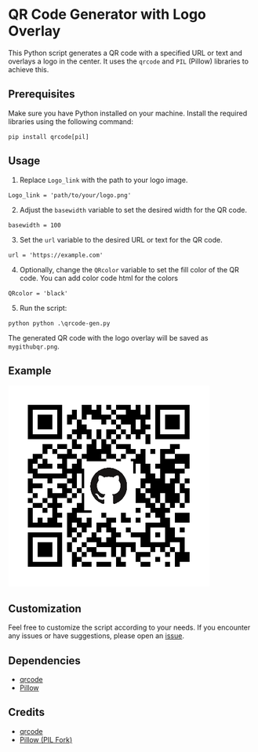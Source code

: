 # QR Code Generator with Logo Overlay

This Python script generates a QR code with a specified URL or text and overlays a logo in the center. It uses the `qrcode` and `PIL` (Pillow) libraries to achieve this.

## Prerequisites

Make sure you have Python installed on your machine. Install the required libraries using the following command:

```
pip install qrcode[pil]
```

## Usage

1. Replace `Logo_link` with the path to your logo image.

```
Logo_link = 'path/to/your/logo.png'
```

2. Adjust the `basewidth` variable to set the desired width for the QR code.

```
basewidth = 100
```

3. Set the `url` variable to the desired URL or text for the QR code.

```
url = 'https://example.com'
```

4. Optionally, change the `QRcolor` variable to set the fill color of the QR code. You can add color code html for the colors 

```
QRcolor = 'black'
```

5. Run the script:

```
python python .\qrcode-gen.py
```

The generated QR code with the logo overlay will be saved as `mygithubqr.png`.

## Example

![GitHub QR Code with Logo Overlay](mygithubqr.png)

## Customization

Feel free to customize the script according to your needs. If you encounter any issues or have suggestions, please open an [issue](https://github.com/your_username/your_repository/issues).

## Dependencies

- [qrcode](https://pypi.org/project/qrcode/)
- [Pillow](https://pypi.org/project/Pillow/)

## Credits

- [qrcode](https://github.com/lincolnloop/python-qrcode)
- [Pillow (PIL Fork)](https://github.com/python-pillow/Pillow)
